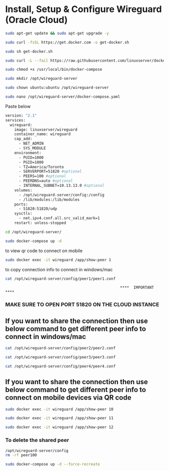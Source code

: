 # Install, Setup & Configure Wireguard (Oracle Cloud)

```sh
sudo apt-get update && sudo apt-get upgrade -y
```
```sh
sudo curl -fsSL https://get.docker.com -o get-docker.sh
```
```sh
sudo sh get-docker.sh
```
```sh
sudo curl -L --fail https://raw.githubusercontent.com/linuxserver/docker-docker-compose/v2/run.sh -o /usr/local/bin/docker-compose
```
```sh
sudo chmod +x /usr/local/bin/docker-compose
```
```sh
sudo mkdir /opt/wireguard-server
```
```sh
sudo chown ubuntu:ubuntu /opt/wireguard-server
```
```sh
sudo nano /opt/wireguard-server/docker-compose.yaml
```
Paste below 
```sh
version: "2.1"
services:
  wireguard:
    image: linuxserver/wireguard
    container_name: wireguard
    cap_add:
      - NET_ADMIN
      - SYS_MODULE
    environment:
      - PUID=1000
      - PGID=1000
      - TZ=America/Toronto
      - SERVERPORT=51820 #optional
      - PEERS=100 #optional
      - PEERDNS=auto #optional
      - INTERNAL_SUBNET=10.13.13.0 #optional
    volumes:
      - /opt/wireguard-server/config:/config
      - /lib/modules:/lib/modules
    ports:
      - 51820:51820/udp
    sysctls:
      - net.ipv4.conf.all.src_valid_mark=1
    restart: unless-stopped
```
```sh
cd /opt/wireguard-server/
```
```sh
sudo docker-compose up -d
```
to view qr code to connect on mobile
```sh
sudo docker exec -it wireguard /app/show-peer 1 
```
to copy connection info to connect in windows/mac
```sh
cat /opt/wireguard-server/config/peer1/peer1.conf   
```

                                                       ****  IMPORTANT  ****

### MAKE SURE TO OPEN PORT 51820 ON THE CLOUD INSTANCE 




## If you want to share the connection then use below command to get different peer info to connect in windows/mac

```sh
cat /opt/wireguard-server/config/peer2/peer2.conf
```
```sh
cat /opt/wireguard-server/config/peer3/peer3.conf
```
```sh
cat /opt/wireguard-server/config/peer4/peer4.conf
```


## If you want to share the connection then use below command to get different peer info to connect on mobile devices via QR code
```sh
sudo docker exec -it wireguard /app/show-peer 10
```
```sh
sudo docker exec -it wireguard /app/show-peer 11
```
```sh
sudo docker exec -it wireguard /app/show-peer 12
```
### To delete the shared peer
```sh
/opt/wireguard-server/config
rm -rf peer100
```
```sh
sudo docker-compose up -d --force-recreate
```
